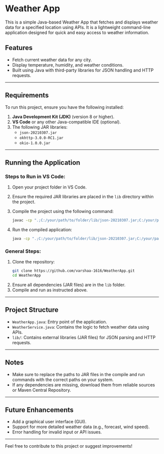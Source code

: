 # Weather App

This is a simple Java-based Weather App that fetches and displays weather data for a specified location using APIs. It is a lightweight command-line application designed for quick and easy access to weather information.

## Features
- Fetch current weather data for any city.
- Display temperature, humidity, and weather conditions.
- Built using Java with third-party libraries for JSON handling and HTTP requests.

---

## Requirements
To run this project, ensure you have the following installed:

1. **Java Development Kit (JDK)** (version 8 or higher).
2. **VS Code** or any other Java-compatible IDE (optional).
3. The following JAR libraries:
   - `json-20210307.jar`
   - `okhttp-3.0.0-RC1.jar`
   - `okio-1.0.0.jar`

---

## Running the Application

### Steps to Run in VS Code:
1. Open your project folder in VS Code.
2. Ensure the required JAR libraries are placed in the `lib` directory within the project.
3. Compile the project using the following command:

   ```bash
   javac -cp ".;C:/your/path/to/folder/lib/json-20210307.jar;C:/your/path/to/folder/lib/okhttp-3.0.0-RC1.jar;C:/your/path/to/folder/lib/okio-1.0.0.jar" WeatherService.java WeatherApp.java
   ```

4. Run the compiled application:

   ```bash
   java -cp ".;C:/your/path/to/folder/lib/json-20210307.jar;C:/your/path/to/folder/lib/okhttp-3.0.0-RC1.jar;C:/your/path/to/folder/lib/okio-1.0.0.jar" WeatherApp.java
   ```

### General Steps:
1. Clone the repository:
   ```bash
   git clone https://github.com/varshaa-1616/WeatherApp.git
   cd WeatherApp
   ```
2. Ensure all dependencies (JAR files) are in the `lib` folder.
3. Compile and run as instructed above.

---

## Project Structure
- `WeatherApp.java`: Entry point of the application.
- `WeatherService.java`: Contains the logic to fetch weather data using APIs.
- `lib/`: Contains external libraries (JAR files) for JSON parsing and HTTP requests.

---

## Notes
- Make sure to replace the paths to JAR files in the compile and run commands with the correct paths on your system.
- If any dependencies are missing, download them from reliable sources or Maven Central Repository.

---

## Future Enhancements
- Add a graphical user interface (GUI).
- Support for more detailed weather data (e.g., forecast, wind speed).
- Error handling for invalid input or API issues.

---

Feel free to contribute to this project or suggest improvements!
